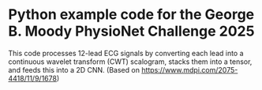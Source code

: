 # Python example code for the George B. Moody PhysioNet Challenge 2025

This code processes 12-lead ECG signals by converting each lead into a continuous wavelet transform (CWT) scalogram, stacks them into a tensor, and feeds this into a 2D CNN.
(Based on https://www.mdpi.com/2075-4418/11/9/1678)